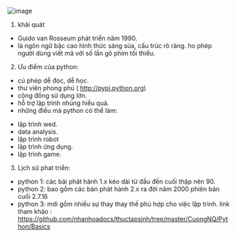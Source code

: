 ![image](https://user-images.githubusercontent.com/111720261/189841994-4a0b62d7-39c2-41d0-8782-38d8277cda5d.png)

1. khái quát 

* Guido van Rosseum phát triển năm 1990.
* là ngôn ngữ  bậc cao hình thức sáng sủa, cấu trúc rõ ràng. ho phép người dùng viết mã với số lần gõ phím tối thiểu.
2. Ưu điểm của python:
 
 * cú phép dễ đọc, dễ học.
 * thư viên phong phú ( http://pypi.python.org)
 * cộng đồng sử dụng lớn.
 * hỗ trợ lập trình nhúng hiểu quả.
 * những điều mà python có thể làm:
 - lập trình wed.
 - data analysis.
 - lập trình robot
 - lập trình ứng dụng.
 - lập trình game.
3. Lịch sử phat triển:
* python 1: các bài phát hành 1.x  kéo dài từ đầu đến cuối thập nên 90.
* python 2: bao gồm các  bản phát hành 2.x  ra đời năm 2000 phiên bản  cuối 2.7.16
* python 3: mới gồm nhiều sự thay thay thế phù hợp cho việc lập trình.
link tham khảo : https://github.com/nhanhoadocs/thuctapsinh/tree/master/CuongNQ/Python/Basics

